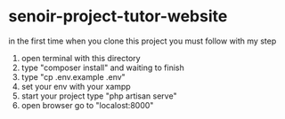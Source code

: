 # senoir-project-tutor-website

in the first time when you clone this project 
you must follow with my step 

1. open terminal with this directory 
2. type "composer install" and waiting to finish 
3. type "cp .env.example .env"
4. set your env with your xampp 
5. start your project type "php artisan serve"
6. open browser go to "localost:8000"
